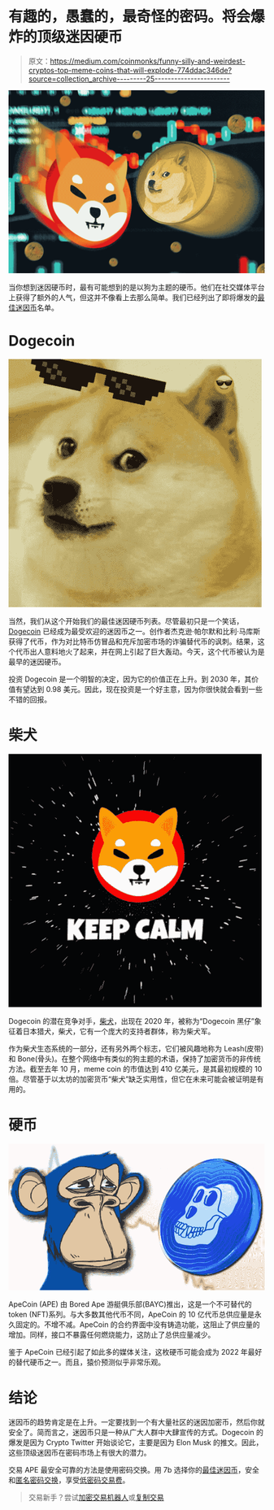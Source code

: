 # 有趣的，愚蠢的，最奇怪的密码。将会爆炸的顶级迷因硬币

> 原文：<https://medium.com/coinmonks/funny-silly-and-weirdest-cryptos-top-meme-coins-that-will-explode-774ddac346de?source=collection_archive---------25----------------------->

![](img/1a04c313f731080be996d7c209cf26f3.png)

当你想到迷因硬币时，最有可能想到的是以狗为主题的硬币。他们在社交媒体平台上获得了额外的人气，但这并不像看上去那么简单。我们已经列出了即将爆发的[最佳迷因币](http://sevenb.io/currencies?utm_source=medium&utm_medium=article&utm_campaign=memecoins)名单。

# Dogecoin

![](img/5073c2100d040e530b40d54c93b7e65e.png)

当然，我们从这个开始我们的最佳迷因硬币列表。尽管最初只是一个笑话， [Dogecoin](http://sevenb.io/currencies/dogecoin?utm_source=medium&utm_medium=article&utm_campaign=memecoins) 已经成为最受欢迎的迷因币之一。创作者杰克逊·帕尔默和比利·马库斯获得了代币，作为对比特币仿冒品和充斥加密市场的诈骗替代币的讽刺。结果，这个代币出人意料地火了起来，并在网上引起了巨大轰动。今天，这个代币被认为是最早的迷因硬币。

投资 Dogecoin 是一个明智的决定，因为它的价值正在上升。到 2030 年，其价值有望达到 0.98 美元。因此，现在投资是一个好主意，因为你很快就会看到一些不错的回报。

# 柴犬

![](img/bf366fb67407ea06e8391db66de354c1.png)

Dogecoin 的潜在竞争对手，[柴犬](http://sevenb.io/currencies/shiba-inu?utm_source=medium&utm_medium=article&utm_campaign=memecoins)，出现在 2020 年，被称为“Dogecoin 黑仔”象征着日本猎犬，柴犬，它有一个庞大的支持者群体，称为柴犬军。

作为柴犬生态系统的一部分，还有另外两个标志，它们被风趣地称为 Leash(皮带)和 Bone(骨头)。在整个网络中有类似的狗主题的术语，保持了加密货币的非传统方法。截至去年 10 月，meme coin 的市值达到 410 亿美元，是其最初规模的 10 倍。尽管基于以太坊的加密货币“柴犬”缺乏实用性，但它在未来可能会被证明是有用的。

# 硬币

![](img/9b980f5c91a3ea362e2c047971aafe43.png)

ApeCoin (APE) 由 Bored Ape 游艇俱乐部(BAYC)推出，这是一个不可替代的 token (NFT)系列。与大多数其他代币不同，ApeCoin 的 10 亿代币总供应量是永久固定的。不增不减。ApeCoin 的合约界面中没有铸造功能，这阻止了供应量的增加。同样，接口不暴露任何燃烧能力，这防止了总供应量减少。

鉴于 ApeCoin 已经引起了如此多的媒体关注，这枚硬币可能会成为 2022 年最好的替代硬币之一。而且，猿价预测似乎非常乐观。

# 结论

迷因币的趋势肯定是在上升。一定要找到一个有大量社区的迷因加密币，然后你就安全了。简而言之，迷因币只是一种从广大人群中大肆宣传的方式。Dogecoin 的爆发是因为 Crypto Twitter 开始谈论它，主要是因为 Elon Musk 的推文。因此，这些顶级迷因币在密码市场上有很大的潜力。

交易 APE 最安全可靠的方法是使用密码交换。用 7b 选择你的[最佳迷因币](http://sevenb.io/currencies?utm_source=medium&utm_medium=article&utm_campaign=memecoins)，安全和[匿名密码交换](http://sevenb.io/?utm_source=medium&utm_medium=article&utm_campaign=memecoins)，享受[低密码交易费](http://sevenb.io/?utm_source=medium&utm_medium=article&utm_campaign=memecoins)。

> 交易新手？尝试[加密交易机器人](/coinmonks/crypto-trading-bot-c2ffce8acb2a)或[复制交易](/coinmonks/top-10-crypto-copy-trading-platforms-for-beginners-d0c37c7d698c)